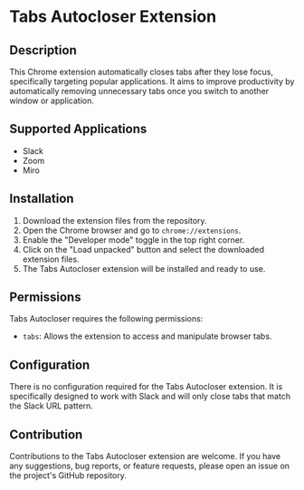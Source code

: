 # Tabs Autocloser Extension

## Description
This Chrome extension automatically closes tabs after they lose focus, specifically targeting popular applications. It aims to improve productivity by automatically removing unnecessary tabs once you switch to another window or application.

## Supported Applications
- Slack
- Zoom
- Miro

## Installation
1. Download the extension files from the repository.
2. Open the Chrome browser and go to `chrome://extensions`.
3. Enable the "Developer mode" toggle in the top right corner.
4. Click on the "Load unpacked" button and select the downloaded extension files.
5. The Tabs Autocloser extension will be installed and ready to use.

## Permissions
Tabs Autocloser requires the following permissions:
- `tabs`: Allows the extension to access and manipulate browser tabs.

## Configuration
There is no configuration required for the Tabs Autocloser extension. It is specifically designed to work with Slack and will only close tabs that match the Slack URL pattern.

## Contribution
Contributions to the Tabs Autocloser extension are welcome. If you have any suggestions, bug reports, or feature requests, please open an issue on the project's GitHub repository.
